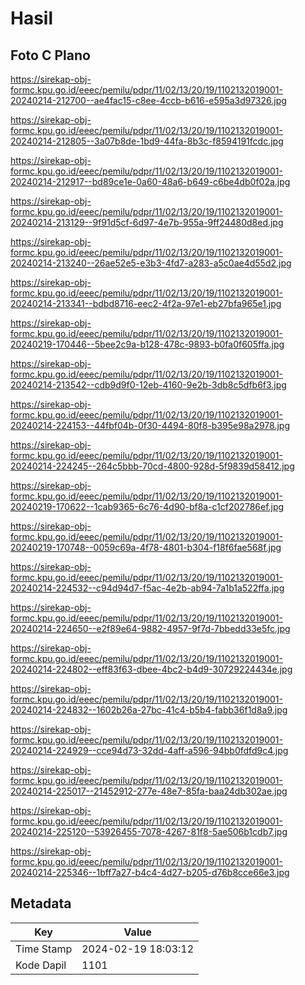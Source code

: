 # Hasil

## Foto C Plano

https://sirekap-obj-formc.kpu.go.id/eeec/pemilu/pdpr/11/02/13/20/19/1102132019001-20240214-212700--ae4fac15-c8ee-4ccb-b616-e595a3d97326.jpg

https://sirekap-obj-formc.kpu.go.id/eeec/pemilu/pdpr/11/02/13/20/19/1102132019001-20240214-212805--3a07b8de-1bd9-44fa-8b3c-f8594191fcdc.jpg

https://sirekap-obj-formc.kpu.go.id/eeec/pemilu/pdpr/11/02/13/20/19/1102132019001-20240214-212917--bd89ce1e-0a60-48a6-b649-c6be4db0f02a.jpg

https://sirekap-obj-formc.kpu.go.id/eeec/pemilu/pdpr/11/02/13/20/19/1102132019001-20240214-213129--9f91d5cf-6d97-4e7b-955a-9ff24480d8ed.jpg

https://sirekap-obj-formc.kpu.go.id/eeec/pemilu/pdpr/11/02/13/20/19/1102132019001-20240214-213240--26ae52e5-e3b3-4fd7-a283-a5c0ae4d55d2.jpg

https://sirekap-obj-formc.kpu.go.id/eeec/pemilu/pdpr/11/02/13/20/19/1102132019001-20240214-213341--bdbd8716-eec2-4f2a-97e1-eb27bfa965e1.jpg

https://sirekap-obj-formc.kpu.go.id/eeec/pemilu/pdpr/11/02/13/20/19/1102132019001-20240219-170446--5bee2c9a-b128-478c-9893-b0fa0f605ffa.jpg

https://sirekap-obj-formc.kpu.go.id/eeec/pemilu/pdpr/11/02/13/20/19/1102132019001-20240214-213542--cdb9d9f0-12eb-4160-9e2b-3db8c5dfb6f3.jpg

https://sirekap-obj-formc.kpu.go.id/eeec/pemilu/pdpr/11/02/13/20/19/1102132019001-20240214-224153--44fbf04b-0f30-4494-80f8-b395e98a2978.jpg

https://sirekap-obj-formc.kpu.go.id/eeec/pemilu/pdpr/11/02/13/20/19/1102132019001-20240214-224245--264c5bbb-70cd-4800-928d-5f9839d58412.jpg

https://sirekap-obj-formc.kpu.go.id/eeec/pemilu/pdpr/11/02/13/20/19/1102132019001-20240219-170622--1cab9365-6c76-4d90-bf8a-c1cf202786ef.jpg

https://sirekap-obj-formc.kpu.go.id/eeec/pemilu/pdpr/11/02/13/20/19/1102132019001-20240219-170748--0059c69a-4f78-4801-b304-f18f6fae568f.jpg

https://sirekap-obj-formc.kpu.go.id/eeec/pemilu/pdpr/11/02/13/20/19/1102132019001-20240214-224532--c94d94d7-f5ac-4e2b-ab94-7a1b1a522ffa.jpg

https://sirekap-obj-formc.kpu.go.id/eeec/pemilu/pdpr/11/02/13/20/19/1102132019001-20240214-224650--e2f89e64-9882-4957-9f7d-7bbedd33e5fc.jpg

https://sirekap-obj-formc.kpu.go.id/eeec/pemilu/pdpr/11/02/13/20/19/1102132019001-20240214-224802--eff83f63-dbee-4bc2-b4d9-30729224434e.jpg

https://sirekap-obj-formc.kpu.go.id/eeec/pemilu/pdpr/11/02/13/20/19/1102132019001-20240214-224832--1602b26a-27bc-41c4-b5b4-fabb36f1d8a9.jpg

https://sirekap-obj-formc.kpu.go.id/eeec/pemilu/pdpr/11/02/13/20/19/1102132019001-20240214-224929--cce94d73-32dd-4aff-a596-94bb0fdfd9c4.jpg

https://sirekap-obj-formc.kpu.go.id/eeec/pemilu/pdpr/11/02/13/20/19/1102132019001-20240214-225017--21452912-277e-48e7-85fa-baa24db302ae.jpg

https://sirekap-obj-formc.kpu.go.id/eeec/pemilu/pdpr/11/02/13/20/19/1102132019001-20240214-225120--53926455-7078-4267-81f8-5ae506b1cdb7.jpg

https://sirekap-obj-formc.kpu.go.id/eeec/pemilu/pdpr/11/02/13/20/19/1102132019001-20240214-225346--1bff7a27-b4c4-4d27-b205-d76b8cce66e3.jpg


## Metadata

| Key        | Value               |
| ---------- | ------------------- |
| Time Stamp | 2024-02-19 18:03:12 |
| Kode Dapil | 1101                |



